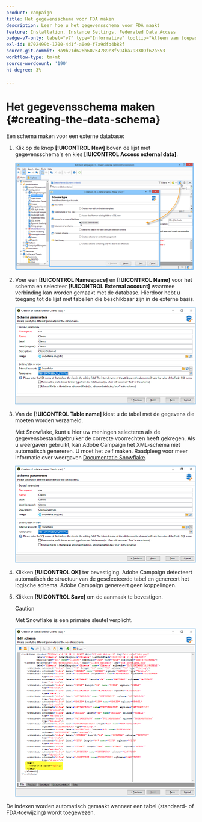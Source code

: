 ```yaml
---
product: campaign
title: Het gegevensschema voor FDA maken
description: Leer hoe u het gegevensschema voor FDA maakt
feature: Installation, Instance Settings, Federated Data Access
badge-v7-only: label="v7" type="Informative" tooltip="Alleen van toepassing op Campaign Classic v7"
exl-id: 8702499b-1700-4d1f-a0e0-f7a9dfb4b88f
source-git-commit: 3a9b21d626b60754789c3f594ba798309f62a553
workflow-type: tm+mt
source-wordcount: '190'
ht-degree: 3%

---
```


# Het gegevensschema maken {#creating-the-data-schema}



Een schema maken voor een externe database:

1. Klik op de knop **[!UICONTROL New]** boven de lijst met gegevensschema&#39;s en kies **[!UICONTROL Access external data]**.

   ![](assets/wf_new_schema_fda.png)

1. Voer een **[!UICONTROL Namespace]** en  **[!UICONTROL Name]** voor het schema en selecteer **[!UICONTROL External account]** waarmee verbinding kan worden gemaakt met de database. Hierdoor hebt u toegang tot de lijst met tabellen die beschikbaar zijn in de externe basis.

   ![](assets/wf_new_schema_select_table_fda.png)

1. Van de **[!UICONTROL Table name]** kiest u de tabel met de gegevens die moeten worden verzameld.

   Met Snowflake, kunt u hier uw meningen selecteren als de gegevensbestandgebruiker de correcte voorrechten heeft gekregen. Als u weergaven gebruikt, kan Adobe Campaign het XML-schema niet automatisch genereren. U moet het zelf maken. Raadpleeg voor meer informatie over weergaven [Documentatie Snowflake](https://docs.snowflake.com/en/user-guide/views-introduction.html).

   ![](assets/wf_new_schema_select_table_fda.png)

1. Klikken **[!UICONTROL OK]** ter bevestiging. Adobe Campaign detecteert automatisch de structuur van de geselecteerde tabel en genereert het logische schema. Adobe Campaign genereert geen koppelingen.

1. Klikken **[!UICONTROL Save]** om de aanmaak te bevestigen.

   >[!CAUTION]
   >
   >Met Snowflake is een primaire sleutel verplicht.

   ![](assets/wf_new_schema_generate_fda.png)

De indexen worden automatisch gemaakt wanneer een tabel (standaard- of FDA-toewijzing) wordt toegewezen.
